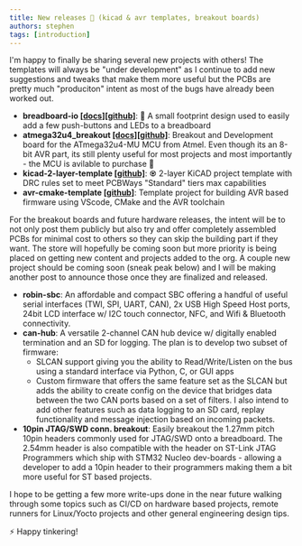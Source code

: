 ```yaml
---
title: New releases 🎉 (kicad & avr templates, breakout boards)
authors: stephen
tags: [introduction]
---
```


I'm happy to finally be sharing several new projects with others! The templates will always be "under development" as I continue to add new suggestions and tweaks that make them more useful but the PCBs are pretty much "produciton" intent as most of the bugs have already been worked out.
- **breadboard-io [[docs]](https://www.greatlakesdev.io/docs/breadboard-io/)[[github]](https://github.com/greatlakesdev/breadboard-io)**: 🍞 A small footprint design used to easily add a few push-buttons and LEDs to a breadboard
- **atmega32u4_breakout [[docs]](https://www.greatlakesdev.io/docs/atmega32u4-breakout/introduction)[[github]](https://github.com/greatlakesdev/atmega32u4_breakout)**: Breakout and Development board for the ATmega32u4-MU MCU from Atmel. Even though its an 8-bit AVR part, its still plenty useful for most projects and most importantly - the MCU is avilable to purchase 🫠
- **kicad-2-layer-template [[github]](https://github.com/greatlakesdev/kicad-2-layer-template)**: ♼ 2-layer KiCAD project template with DRC rules set to meet PCBWays "Standard" tiers max capabilities
- **avr-cmake-template [[github]](https://github.com/greatlakesdev/avr-cmake-template)**: Template project for building AVR based firmware using VScode, CMake and the AVR toolchain

For the breakout boards and future hardware releases, the intent will be to not only post them publicly but also try and offer completely assembled PCBs for minimal cost to others so they can skip the building part if they want. The store will hopefully be coming soon but more priority is being placed on getting new content and projects added to the org. A couple new project should be coming soon (sneak peak below) and I will be making another post to announce those once they are finalized and released.
- **robin-sbc**:  An affordable and compact SBC offering a handful of useful serial interfaces (TWI, SPI, UART, CAN), 2x USB High Speed Host ports, 24bit LCD interface w/ I2C touch connector, NFC, and Wifi & Bluetooth connectivity.
- **can-hub**: A versatile 2-channel CAN hub device w/ digitally enabled termination and an SD for logging. The plan is to develop two subset of firmware:
    - SLCAN support giving you the ability to Read/Write/Listen on the bus using a standard interface via Python, C, or GUI apps
    - Custom firmware that offers the same feature set as the SLCAN but adds the ability to create config on the device that bridges data between the two CAN ports based on a set of filters. I also intend to add other features such as data logging to an SD card, replay functionality and message injection based on incoming packets.
- **10pin JTAG/SWD conn. breakout**: Easily breakout the 1.27mm pitch 10pin headers commonly used for JTAG/SWD onto a breadboard. The 2.54mm header is also compatible with the header on ST-Link JTAG Programmers which ship with STM32 Nucleo dev-boards - allowing a developer to add a 10pin header to their programmers making them a bit more useful for ST based projects.

I hope to be getting a few more write-ups done in the near future walking through some topics such as CI/CD on hardware based projects, remote runners for Linux/Yocto projects and other general engineering design tips.

⚡ Happy tinkering!
